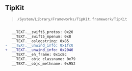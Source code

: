 ## TipKit

> `/System/Library/Frameworks/TipKit.framework/TipKit`

```diff

   __TEXT.__swift5_protos: 0x20
   __TEXT.__swift5_mpenum: 0x8
   __TEXT.__oslogstring: 0x85
-  __TEXT.__unwind_info: 0x1fc0
+  __TEXT.__unwind_info: 0x2040
   __TEXT.__eh_frame: 0x1c8c
   __TEXT.__objc_classname: 0x79
   __TEXT.__objc_methname: 0x952

```
